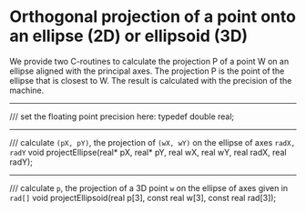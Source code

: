 # Orthogonal projection of a point onto an ellipse (2D) or ellipsoid (3D)

We provide two C-routines to calculate the projection P of a point W on an ellipse aligned with the principal axes.
The projection P is the point of the ellipse that is closest to W. 
The result is calculated with the precision of the machine.

----

/// set the floating point precision here:
typedef double real;


----


/// calculate `(pX, pY)`, the projection of `(wX, wY)` on the ellipse of axes `radX, radY`
void projectEllipse(real* pX,  real* pY,
                    real wX,   real wY,
                    real radX, real radY);



----


/// calculate `p`, the projection of a 3D point `w` on the ellipse of axes given in `rad[]`
void projectEllipsoid(real p[3],
                      const real w[3],
                      const real rad[3]);

